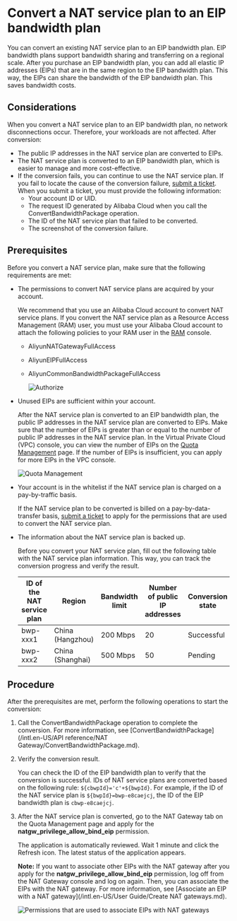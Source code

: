 # Convert a NAT service plan to an EIP bandwidth plan

You can convert an existing NAT service plan to an EIP bandwidth plan. EIP bandwidth plans support bandwidth sharing and transferring on a regional scale. After you purchase an EIP bandwidth plan, you can add all elastic IP addresses \(EIPs\) that are in the same region to the EIP bandwidth plan. This way, the EIPs can share the bandwidth of the EIP bandwidth plan. This saves bandwidth costs.

## Considerations

When you convert a NAT service plan to an EIP bandwidth plan, no network disconnections occur. Therefore, your workloads are not affected. After conversion:

-   The public IP addresses in the NAT service plan are converted to EIPs.
-   The NAT service plan is converted to an EIP bandwidth plan, which is easier to manage and more cost-effective.
-   If the conversion fails, you can continue to use the NAT service plan. If you fail to locate the cause of the conversion failure, [submit a ticket](https://workorder-intl.console.aliyun.com/#/ticket/createIndex). When you submit a ticket, you must provide the following information:
    -   Your account ID or UID.
    -   The request ID generated by Alibaba Cloud when you call the ConvertBandwidthPackage operation.
    -   The ID of the NAT service plan that failed to be converted.
    -   The screenshot of the conversion failure.

## Prerequisites

Before you convert a NAT service plan, make sure that the following requirements are met:

-   The permissions to convert NAT service plans are acquired by your account.

    We recommend that you use an Alibaba Cloud account to convert NAT service plans. If you convert the NAT service plan as a Resource Access Management \(RAM\) user, you must use your Alibaba Cloud account to attach the following policies to your RAM user in the [RAM](https://ram.console.aliyun.com/users) console.

    -   AliyunNATGatewayFullAccess
    -   AliyunEIPFullAccess
    -   AliyunCommonBandwidthPackageFullAccess

        ![Authorize](https://static-aliyun-doc.oss-accelerate.aliyuncs.com/assets/img/en-US/7896359851/p96384.png)

-   Unused EIPs are sufficient within your account.

    After the NAT service plan is converted to an EIP bandwidth plan, the public IP addresses in the NAT service plan are converted to EIPs. Make sure that the number of EIPs is greater than or equal to the number of public IP addresses in the NAT service plan. In the Virtual Private Cloud \(VPC\) console, you can view the number of EIPs on the [Quota Management](https://vpc.console.aliyun.com/quota) page. If the number of EIPs is insufficient, you can apply for more EIPs in the VPC console.

    ![Quota Management](https://static-aliyun-doc.oss-accelerate.aliyuncs.com/assets/img/en-US/7896359851/p96382.png)

-   Your account is in the whitelist if the NAT service plan is charged on a pay-by-traffic basis.

    If the NAT service plan to be converted is billed on a pay-by-data-transfer basis, [submit a ticket](https://workorder-intl.console.aliyun.com/#/ticket/createIndex) to apply for the permissions that are used to convert the NAT service plan.

-   The information about the NAT service plan is backed up.

    Before you convert your NAT service plan, fill out the following table with the NAT service plan information. This way, you can track the conversion progress and verify the result.

    |ID of the NAT service plan|Region|Bandwidth limit|Number of public IP addresses|Conversion state|ID of the EIP bandwidth plan|
    |--------------------------|------|---------------|-----------------------------|----------------|----------------------------|
    |bwp-xxx1|China \(Hangzhou\)|200 Mbps|20|Successful|cbwp-xxx1|
    |bwp-xxx2|China \(Shanghai\)|500 Mbps|50|Pending|N/A|


## Procedure

After the prerequisites are met, perform the following operations to start the conversion:

1.  Call the ConvertBandwidthPackage operation to complete the conversion. For more information, see [ConvertBandwidthPackage](/intl.en-US/API reference/NAT Gateway/ConvertBandwidthPackage.md).

2.  Verify the conversion result.

    You can check the ID of the EIP bandwidth plan to verify that the conversion is successful. IDs of NAT service plans are converted based on the following rule: `${cbwpId}='c'+${bwpId}`. For example, if the ID of the NAT service plan is `${bwpId}=bwp-e8caejcj`, the ID of the EIP bandwidth plan is `cbwp-e8caejcj`.

3.  After the NAT service plan is converted, go to the NAT Gateway tab on the Quota Management page and apply for the **natgw\_privilege\_allow\_bind\_eip** permission.

    The application is automatically reviewed. Wait 1 minute and click the Refresh icon. The latest status of the application appears.

    **Note:** If you want to associate other EIPs with the NAT gateway after you apply for the **natgw\_privilege\_allow\_bind\_eip** permission, log off from the NAT Gateway console and log on again. Then, you can associate the EIPs with the NAT gateway. For more information, see [Associate an EIP with a NAT gateway](/intl.en-US/User Guide/Create NAT gateways.md).

    ![Permissions that are used to associate EIPs with NAT gateways](https://static-aliyun-doc.oss-accelerate.aliyuncs.com/assets/img/en-US/7896359851/p96400.png)


